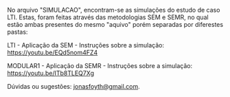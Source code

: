 No arquivo "SIMULACAO", encontram-se as simulações do estudo de caso LTI. Estas, foram feitas através das metodologias SEM e SEMR, no qual estão ambas presentes do mesmo "aquivo" porém separadas por diferestes pastas:

LTI - Aplicação da SEM - Instruções sobre a simulação: https://youtu.be/EQd5nom4FZ4

MODULAR1 - Aplicação da SEMR - Instruções sobre a simulação: https://youtu.be/ITb8TLEQ7Xg

Dúvidas ou sugestões:
jonasfoyth@gmail.com.

